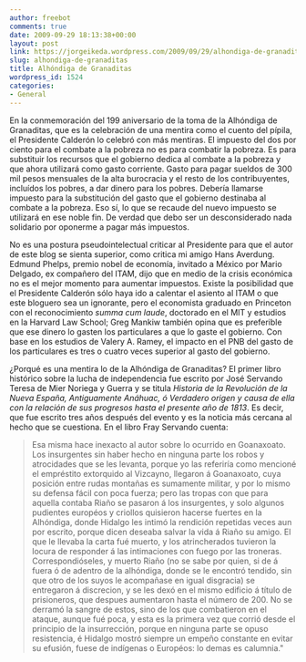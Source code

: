 ```yaml
---
author: freebot
comments: true
date: 2009-09-29 18:13:38+00:00
layout: post
link: https://jorgeikeda.wordpress.com/2009/09/29/alhondiga-de-granaditas/
slug: alhondiga-de-granaditas
title: Alhóndiga de Granaditas
wordpress_id: 1524
categories:
- General
---
```


En la conmemoración del 199 aniversario de la toma de la Alhóndiga de Granaditas, que es la celebración de una mentira como el cuento del pípila, el Presidente Calderón lo celebró con más mentiras.
El impuesto del dos por ciento para el combate a la pobreza no es para combatir la pobreza. Es para substituir los recursos que el gobierno dedica al combate a la pobreza y que ahora utilizará como gasto corriente. Gasto para pagar sueldos de 300 mil pesos mensuales de la alta burocracia y el resto de los contribuyentes, incluídos los pobres, a dar dinero para los pobres. Debería llamarse impuesto para la substitución del gasto que el gobierno destinaba al combate a la pobreza.  Eso sí, lo que se recaude del nuevo impuesto se utilizará en ese noble fin. De verdad que debo ser un desconsiderado nada solidario por oponerme a pagar más impuestos.

No es una postura pseudointelectual criticar al Presidente para que el autor de este blog se sienta superior, como critica mi amigo Hans Averdung. Edmund Phelps, premio nobel de economía, invitado a México por Mario Delgado, ex compañero del ITAM, dijo que en medio de la crisis económica no es el mejor momento  para aumentar impuestos. Existe la posibilidad  que el Presidente Calderón sólo haya ido a calentar el asiento al ITAM o que este bloguero sea un ignorante, pero el economista graduado en Princeton con el reconocimiento _summa cum laude_, doctorado en el MIT y estudios en la Harvard Law School; Greg Mankiw también opina que es preferible que ese dinero lo gasten los particulares a que lo gaste el gobierno. Con base en los estudios de  Valery A. Ramey, el impacto en el PNB del gasto de los particulares es tres o cuatro veces superior al gasto del  gobierno.

¿Porqué es una mentira lo de la Alhóndiga de Granaditas? El primer libro histórico sobre la lucha de independencia fue escrito por José Servando Teresa de Mier Noriega y Guerra y se titula _Historia de la Revolución de la Nueva España, Antiguamente Anáhuac, ó Verdadero origen y causa de ella con la relación de sus progresos hasta el presente año de 1813_.  Es decir, que fue escrito tres años después del evento y es la noticia más cercana al hecho que se cuestiona. En el libro Fray Servando cuenta:





<blockquote>Esa misma hace inexacto al autor sobre lo ocurrido en Goanaxoato. Los insurgentes sin haber hecho en ninguna parte los robos y atrocidades que se les levanta, porque yo las referiría como mencioné el empréstito extorquido al Vizcayno, llegaron á Goanaxoato, cuya posición entre rudas montañas es sumamente militar, y por lo mismo su defensa fácil con poca fuerza; pero las tropas con que para aquella contaba Riaño se pasaron á los insurgentes, y solo algunos pudientes européos y criollos quisieron hacerse fuertes en la Alhóndiga, donde Hidalgo les intimó la rendición repetidas veces aun por escrito, porque dicen deseaba salvar la vida á Riaño su amigo. El que le llevaba la carta fué muerto, y los atrincherados tuvieron la locura de responder á las intimaciones con fuego por las troneras. Correspondióseles, y muerto Riaño (no se sabe por quien, si de á fuera ó de adentro de la alhóndiga, donde se le encontró tendido, sin que otro de los suyos le acompañase en igual disgracia) se entregaron á discrecion, y se les dexó en el mismo edificio á título de prisioneros, que despues aumentaron hasta el número de 200. No se derramó la sangre de estos, sino de los que combatieron en el ataque, aunque fué poca, y esta es la primera vez que corrió desde el principio de la insurrección, porque en ninguna parte se opuso resistencia, é Hidalgo mostró siempre un empeño constante en evitar su efusión, fuese de indígenas o Européos: lo demas es calumnia."</blockquote>



 
